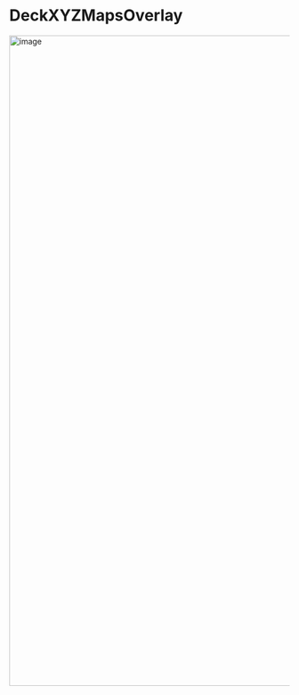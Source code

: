 # DeckXYZMapsOverlay

<img width="1168" alt="image" src="https://github.com/cpandit201/DeckXYZMapsOverlay/assets/42322819/eed47563-f5f5-42c3-abaf-366a1568238a">

